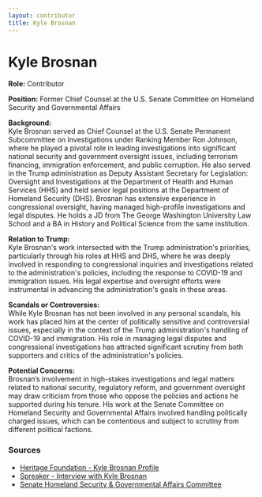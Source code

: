 ```yaml
---
layout: contributor
title: Kyle Brosnan
---
```


# Kyle Brosnan

**Role:** Contributor

**Position:** Former Chief Counsel at the U.S. Senate Committee on Homeland Security and Governmental Affairs

**Background:**  
Kyle Brosnan served as Chief Counsel at the U.S. Senate Permanent Subcommittee on Investigations under Ranking Member Ron Johnson, where he played a pivotal role in leading investigations into significant national security and government oversight issues, including terrorism financing, immigration enforcement, and public corruption. He also served in the Trump administration as Deputy Assistant Secretary for Legislation: Oversight and Investigations at the Department of Health and Human Services (HHS) and held senior legal positions at the Department of Homeland Security (DHS). Brosnan has extensive experience in congressional oversight, having managed high-profile investigations and legal disputes. He holds a JD from The George Washington University Law School and a BA in History and Political Science from the same institution.

**Relation to Trump:**  
Kyle Brosnan's work intersected with the Trump administration's priorities, particularly through his roles at HHS and DHS, where he was deeply involved in responding to congressional inquiries and investigations related to the administration's policies, including the response to COVID-19 and immigration issues. His legal expertise and oversight efforts were instrumental in advancing the administration's goals in these areas.

**Scandals or Controversies:**  
While Kyle Brosnan has not been involved in any personal scandals, his work has placed him at the center of politically sensitive and controversial issues, especially in the context of the Trump administration's handling of COVID-19 and immigration. His role in managing legal disputes and congressional investigations has attracted significant scrutiny from both supporters and critics of the administration's policies.

**Potential Concerns:**  
Brosnan’s involvement in high-stakes investigations and legal matters related to national security, regulatory reform, and government oversight may draw criticism from those who oppose the policies and actions he supported during his tenure. His work at the Senate Committee on Homeland Security and Governmental Affairs involved handling politically charged issues, which can be contentious and subject to scrutiny from different political factions.

### Sources
- [Heritage Foundation - Kyle Brosnan Profile](https://www.heritage.org/staff/kyle-brosnan)
- [Spreaker - Interview with Kyle Brosnan](https://www.spreaker.com/kyle-brosnan)
- [Senate Homeland Security & Governmental Affairs Committee](https://www.hsgac.senate.gov)
